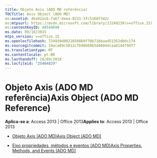 ```yaml
---
title: Objeto Axis (ADO MD referência)
TOCTitle: Axis Object (ADO MD)
ms:assetid: 4ba92ac6-fa67-4eea-8231-3fc5168f342c
ms:mtpsurl: https://msdn.microsoft.com/library/JJ249239(v=office.15)
ms:contentKeyID: 48544698
ms.date: 09/18/2015
mtps_version: v=office.15
ms.openlocfilehash: 724939d90226598b9f70b71bbaad51352d0dc174
ms.sourcegitcommit: 19aca09c5812cfb98b68b5d4604dcaa814479df7
ms.translationtype: MT
ms.contentlocale: pt-BR
ms.lasthandoff: 10/09/2018
ms.locfileid: "25464829"
---
```

# <a name="axis-object-ado-md-reference"></a><span data-ttu-id="c8d62-102">Objeto Axis (ADO MD referência)</span><span class="sxs-lookup"><span data-stu-id="c8d62-102">Axis Object (ADO MD Reference)</span></span>


<span data-ttu-id="c8d62-103">**Aplica-se a**: Access 2013 | Office 2013</span><span class="sxs-lookup"><span data-stu-id="c8d62-103">**Applies to**: Access 2013 | Office 2013</span></span>



  - [<span data-ttu-id="c8d62-104">Objeto Axis (ADO MD)</span><span class="sxs-lookup"><span data-stu-id="c8d62-104">Axis Object (ADO MD)</span></span>](axis-object-ado-md.md)

  - [<span data-ttu-id="c8d62-105">Eixo propriedades, métodos e eventos (ADO MD)</span><span class="sxs-lookup"><span data-stu-id="c8d62-105">Axis Properties, Methods, and Events (ADO MD)</span></span>](axis-properties-methods-and-events-ado-md.md)

